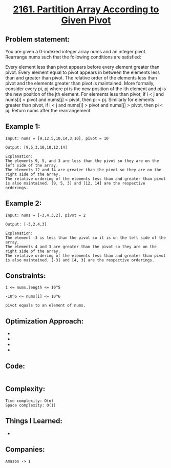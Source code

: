 <h1 align="center"><a href="https://leetcode.com/problems/partition-array-according-to-given-pivot/" target="_blank">2161. Partition Array According to Given Pivot</a></h1>

## Problem statement:
You are given a 0-indexed integer array nums and an integer pivot. Rearrange nums such that the following conditions are satisfied:

Every element less than pivot appears before every element greater than pivot.
Every element equal to pivot appears in between the elements less than and greater than pivot.
The relative order of the elements less than pivot and the elements greater than pivot is maintained.
More formally, consider every pi, pj where pi is the new position of the ith element and pj is the new position of the jth element. For elements less than pivot, if i < j and nums[i] < pivot and nums[j] < pivot, then pi < pj. Similarly for elements greater than pivot, if i < j and nums[i] > pivot and nums[j] > pivot, then pi < pj.
Return nums after the rearrangement.

## Example 1:

```
Input: nums = [9,12,5,10,14,3,10], pivot = 10

Output: [9,5,3,10,10,12,14]

Explanation: 
The elements 9, 5, and 3 are less than the pivot so they are on the left side of the array.
The elements 12 and 14 are greater than the pivot so they are on the right side of the array.
The relative ordering of the elements less than and greater than pivot is also maintained. [9, 5, 3] and [12, 14] are the respective orderings.

```

## Example 2:

```
Input: nums = [-3,4,3,2], pivot = 2

Output: [-3,2,4,3]

Explanation: 
The element -3 is less than the pivot so it is on the left side of the array.
The elements 4 and 3 are greater than the pivot so they are on the right side of the array.
The relative ordering of the elements less than and greater than pivot is also maintained. [-3] and [4, 3] are the respective orderings.

```




## Constraints:

```
1 <= nums.length <= 10^5

-10^6 <= nums[i] <= 10^6

pivot equals to an element of nums.
```


 

## Optimization Approach:

- 
  
- 
  
-
  
- 



## Code: 

```java

```







## Complexity:

```
Time complexity: O(n) 
Space complexity: O(1)
```

## Things I Learned:

- 
  


## Companies:

```
Amazon -> 1

```





